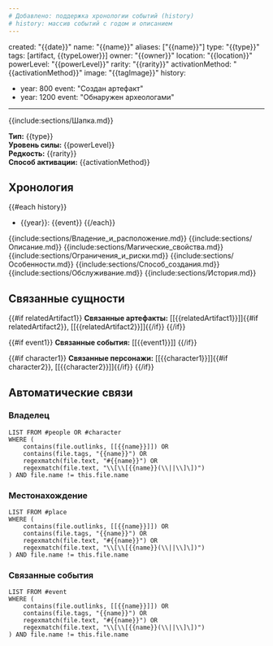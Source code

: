 ```yaml
---
# Добавлено: поддержка хронологии событий (history)
# history: массив событий с годом и описанием
---
```

created: "{{date}}"
name: "{{name}}"
aliases: ["{{name}}"]
type: "{{type}}"
tags: [artifact, {{typeLower}}]
owner: "{{owner}}"
location: "{{location}}"
powerLevel: "{{powerLevel}}"
rarity: "{{rarity}}"
activationMethod: "{{activationMethod}}"
image: "{{tagImage}}"
history:
  - year: 800
    event: "Создан артефакт"
  - year: 1200
    event: "Обнаружен археологами"
---

{{include:sections/Шапка.md}}

**Тип:** {{type}}  
**Уровень силы:** {{powerLevel}}  
**Редкость:** {{rarity}}  
**Способ активации:** {{activationMethod}}  

## Хронология
{{#each history}}
- {{year}}: {{event}}
{{/each}}

{{include:sections/Владение_и_расположение.md}}
{{include:sections/Описание.md}}
{{include:sections/Магические_свойства.md}}
{{include:sections/Ограничения_и_риски.md}}
{{include:sections/Особенности.md}}
{{include:sections/Способ_создания.md}}
{{include:sections/Обслуживание.md}}
{{include:sections/История.md}}

## Связанные сущности
{{#if relatedArtifact1}}
**Связанные артефакты:** [[{{relatedArtifact1}}]]{{#if relatedArtifact2}}, [[{{relatedArtifact2}}]]{{/if}}
{{/if}}

{{#if event1}}
**Связанные события:** [[{{event1}}]]
{{/if}}

{{#if character1}}
**Связанные персонажи:** [[{{character1}}]]{{#if character2}}, [[{{character2}}]]{{/if}}
{{/if}}

## Автоматические связи
### Владелец
```dataview
LIST FROM #people OR #character
WHERE (
    contains(file.outlinks, [[{{name}}]]) OR
    contains(file.tags, "{{name}}") OR
    regexmatch(file.text, "#{{name}}") OR
    regexmatch(file.text, "\\[\\[{{name}}(\\||\\]\])")
) AND file.name != this.file.name
```

### Местонахождение
```dataview
LIST FROM #place
WHERE (
    contains(file.outlinks, [[{{name}}]]) OR
    contains(file.tags, "{{name}}") OR
    regexmatch(file.text, "#{{name}}") OR
    regexmatch(file.text, "\\[\\[{{name}}(\\||\\]\])")
) AND file.name != this.file.name
```

### Связанные события
```dataview
LIST FROM #event
WHERE (
    contains(file.outlinks, [[{{name}}]]) OR
    contains(file.tags, "{{name}}") OR
    regexmatch(file.text, "#{{name}}") OR
    regexmatch(file.text, "\\[\\[{{name}}(\\||\\]\])")
) AND file.name != this.file.name
```